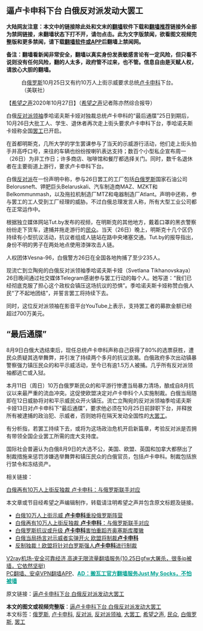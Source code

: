  <h2>逼卢卡申科下台 白俄反对派发动大罢工</h2> <p class="notice"><b>大陆网友注意：本文中的链接除此处和文末的<a href="https://github.com/bannedbook/fanqiang" >翻墙</a>软件下载和<a href="https://github.com/killgcd/justmysocks/blob/master/README.md">翻墙推荐</a>链接外全部为禁网链接，未翻墙状态下打不开，请勿点击。此为文字版禁闻，欲看图文视频完整版和更多禁闻，请下载<a href="https://github.com/bannedbook/fanqiang">翻墙软件或APP</a>后翻墙上禁闻网。</p><p>备注：翻墙看新闻非常安全，翻墙以真实身份发表敏感言论有一定风险，但只看不说则没有任何风险，翻的人太多，政府管不过来，也不管。信息自由是天赋人权，请放心大胆的翻墙。</b></p>  <div class="entry"> <figure><figcaption>白<a href="https://www.bannedbook.org/bnews/tag/%e4%bf%84%e7%bd%97%e6%96%af/" class="st_tag internal_tag" rel="tag" title="标签 俄罗斯 下的日志">俄罗斯</a>10月25日又有约10万人上街示威要求总统<a href="https://www.bannedbook.org/bnews/tag/%e5%8d%a2%e5%8d%a1%e7%94%b3%e7%a7%91/" class="st_tag internal_tag" rel="tag" title="标签 卢卡申科 下的日志">卢卡申科</a>下台。（美联社）</figcaption></figure> <p>【<span class='wp_keywordlink_affiliate'><a href="https://www.soundofhope.org" title="希望之声" target="_blank">希望之声</a></span>2020年10月27日】（<a href="https://www.bannedbook.org/bnews/tag/%e5%b8%8c%e6%9c%9b%e4%b9%8b%e5%a3%b0/" class="st_tag internal_tag" rel="tag" title="标签 希望之声 下的日志">希望之声</a>记者陈亦然综合报导）</p> <p>白俄<a href="https://www.bannedbook.org/bnews/tag/%e5%8f%8d%e5%af%b9%e6%b4%be%e9%a2%86%e8%a2%96/" class="st_tag internal_tag" rel="tag" title="标签 反对派领袖 下的日志">反对派领袖</a>季哈诺夫斯卡娅对独裁总统卢卡申科的“最后通牒”25日到期后，10月26日大批工人、学生、退休者再次走上街头要求卢卡申科下台，季哈诺夫斯卡娅称全国<a href="https://www.bannedbook.org/bnews/tag/%e7%bd%a2%e5%b7%a5/" class="st_tag internal_tag" rel="tag" title="标签 罢工 下的日志">罢工</a>已开启。</p> <p>在首都明斯克，几所大学的学生罢课参与了当天的示威游行活动，他们走上街头拍手并高呼口号，来往的车辆也纷纷按喇叭表达支持；数百个小型私企宣布周一（26日）为非工作日；许多商店、咖啡馆和餐厅都选择关门。同时，数千名退休者在主要街道上游行，要求卢卡申科下台。</p> <p>白俄<a href="https://www.bannedbook.org/bnews/tag/%E5%8F%8D%E5%AF%B9%E6%B4%BE/" class="st_tag internal_tag" rel="tag" title="标签 反对派 下的日志">反对派</a>在一份声明中称，参与26日罢工的工厂包括<a href="https://www.bannedbook.org/bnews/tag/%e7%99%bd%e4%bf%84%e7%bd%97%e6%96%af/" class="st_tag internal_tag" rel="tag" title="标签 白俄罗斯 下的日志">白俄罗斯</a>国家石油公司Belorusneft、钾肥巨头Belaruskali、汽车制造商MAZ、MZKT和Belkommunmash，以及拖拉机制造厂MTZ和电器制造厂Atlant。声明中还称，参与罢工的工人受到工厂经理的威胁。不过白俄总理发言人称，所有大型工业公司都在正常运作中。</p>  <p>根据独立媒体网站Tut.by发布的视频，在明斯克的其他地方，戴着口罩的黑衣警察纷纷走下货车，逮捕并拖走游行的<a href="https://www.bannedbook.org/bnews/tag/%E6%B0%91%E4%BC%97/" class="st_tag internal_tag" rel="tag" title="标签 民众 下的日志">民众</a>。当天（26日）晚上，明斯克十几个区仍持续有小型抗议活动，抗议者组成人链站在路中央堵塞交通。Tut.by的报导指出，身份不明的男子在两处地点使用漆弹攻击人链。</p> <p>人权团体Vesna-96，白俄警方26日在全国各地拘捕了至少235人。</p> <p>现流亡到立陶宛的白俄反对派领袖季哈诺夫斯卡娅（Svetlana Tikhanovskaya）26日晚间通过社交媒体Telegram感谢参与罢工行动的每个人。她写道：“我们已经彻底克服了担心这个政权会镇压这场抗议的恐惧”。季哈诺夫斯卡娅称赞白俄人民“了不起地团结”，并誓言罢工将持续下去。</p> <p>同时，这位反对派领袖在影音平台YouTube上表示，支持罢工者的募款金额已经超过700万美元。</p>  <h2><strong>“最后通牒”</strong></h2> <p>8月9日白俄大选结束后，现任总统卢卡申科声称自己获得了80%的选票获胜，遭民众质疑其选举舞弊，并引发了持续两个多月的抗议浪潮。白俄政府多次出动镇暴警察强力镇压民众的和平示威活动，至今已有逾1.5万人被捕。几乎所有反对派领袖都逃亡或入狱。</p> <p>本月11日（周日）10万白俄罗斯民众的和平游行惨遭当局暴力清场，酿成自8月抗议以来最严重的流血冲突。这促使欧盟决定对卢卡申科个人实施制裁。白俄当局随即在12日威胁将对和平示威民众开火镇压。流亡立陶宛的反对派领袖季哈诺夫斯卡娅13日对卢卡申科下“最后通牒”，要求他必须在10月25日前辞职下台，并释放所有被逮捕的政治犯、示威者，否则她将在隔天发动全国性的<a href="https://www.bannedbook.org/bnews/tag/%e5%a4%a7%e7%bd%a2%e5%b7%a5/" class="st_tag internal_tag" rel="tag" title="标签 大罢工 下的日志">大罢工</a>。</p> <p>有分析指，若罢工持续下去，或将为这场政治危机开启新篇章，考验反对派是否拥有带领全国企业罢工所需的庞大支持度。</p> <p>国际社会普遍认为白俄8月9日的大选不公，美国、欧盟、英国和加拿大都祭出了制裁措施来惩罚涉嫌选举舞弊和镇压民众的白俄官员，包括卢卡申科。制裁包括旅行禁令和冻结资产。</p>  <p>相关链接：</p> <p><a href="https://www.soundofhope.org/post/435970">白俄再有10万人上街反独裁 卢卡申科：与俄罗斯联手对应</a></p> <p>本文章或节目经希望之声编辑制作，转载请注明希望之声并包含原文标题及链接。</p> <ul class='op-related-articles' title='相关阅读'> <li><a href='https://www.bannedbook.org/bnews/renquan/xgmyd/20201026/1420497.html' target='_blank'>白俄10万人上街示威 <b>卢卡申科</b>重投俄罗斯阵营</a></li> <li><a href='https://www.bannedbook.org/bnews/comments/20201026/1420473.html' target='_blank'>白俄再有10万人上街反独裁 <b>卢卡申科</b>：与俄罗斯联手对应</a></li> <li><a href='https://www.bannedbook.org/bnews/worldnews/20201023/1419139.html' target='_blank'>白俄罗斯抗议或升级 <b>卢卡申科</b>害怕重蹈齐奥塞斯库覆辙</a></li> <li><a href='https://www.bannedbook.org/bnews/comments/20201014/1413362.html' target='_blank'>白俄当局扬言对示威者实弹开火 欧盟将制裁<b>卢卡申科</b></a></li> <li><a href='https://www.bannedbook.org/bnews/worldnews/20201012/1412605.html' target='_blank'>反制独裁！欧盟将针对白罗斯强人<b>卢卡申科</b>进行制裁</a></li> </ul> <p class="texttj"> <a href="https://www.bannedbook.org/forum23/topic22702.html" target="_blank">V2ray机场-安全可靠经济 高速无限流量翻墙服务(10.25日gfw大屠杀，很多ip被墙，它依然坚挺)</a><br/> <a href="https://github.com/bannedbook/fanqiang/wiki/%E7%A6%81%E9%97%BB%E7%BD%91%E5%AE%89%E5%8D%93%E7%BF%BB%E5%A2%99%E6%96%B0%E9%97%BBAPP" target="_blank">PC翻墙、安卓VPN翻墙APP</a>、<span onclick="window.open('https://github.com/killgcd/justmysocks/blob/master/README.md')" style="font-weight:bold;color:#00A191;cursor:pointer;text-decoration:underline;outline:none">AD：搬瓦工官方翻墙服务Just My Socks，不怕被墙</span></p><p>原文链接：<a class="src_link"  href="https://www.soundofhope.org/post/436432" target="_blank">逼卢卡申科下台 白俄反对派发动大罢工</a></p> <a name='sharetosocial'></a>       <div><b>本文的图文或视频完整版</b>：<a href='https://www.bannedbook.org/bnews/comments/20201027/1421249.html'>逼卢卡申科下台 白俄反对派发动大罢工</a></div>  </div><!--END ENTRY--> <div class="postfooter"> <div>本文标签：<a href="https://www.bannedbook.org/bnews/tag/%e4%bf%84%e7%bd%97%e6%96%af/" rel="tag">俄罗斯</a>, <a href="https://www.bannedbook.org/bnews/tag/%e5%8d%a2%e5%8d%a1%e7%94%b3%e7%a7%91/" rel="tag">卢卡申科</a>, <a href="https://www.bannedbook.org/bnews/tag/%E5%8F%8D%E5%AF%B9%E6%B4%BE/" rel="tag">反对派</a>, <a href="https://www.bannedbook.org/bnews/tag/%e5%8f%8d%e5%af%b9%e6%b4%be%e9%a2%86%e8%a2%96/" rel="tag">反对派领袖</a>, <a href="https://www.bannedbook.org/bnews/tag/%e5%a4%a7%e7%bd%a2%e5%b7%a5/" rel="tag">大罢工</a>, <a href="https://www.bannedbook.org/bnews/tag/%e5%b8%8c%e6%9c%9b%e4%b9%8b%e5%a3%b0/" rel="tag">希望之声</a>, <a href="https://www.bannedbook.org/bnews/tag/%E6%B0%91%E4%BC%97/" rel="tag">民众</a>, <a href="https://www.bannedbook.org/bnews/tag/%e7%99%bd%e4%bf%84%e7%bd%97%e6%96%af/" rel="tag">白俄罗斯</a>, <a href="https://www.bannedbook.org/bnews/tag/%e7%bd%a2%e5%b7%a5/" rel="tag">罢工</a></div>  </div><!--END POSTFOOTER--> 